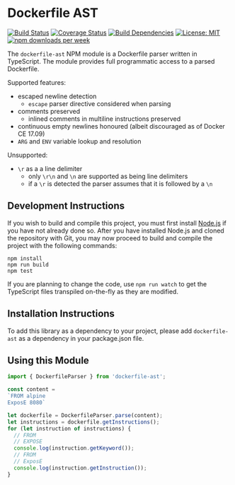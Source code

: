 # Dockerfile AST

[![Build Status](https://travis-ci.org/rcjsuen/dockerfile-ast.svg?branch=master)](https://travis-ci.org/rcjsuen/dockerfile-ast) [![Coverage Status](https://coveralls.io/repos/github/rcjsuen/dockerfile-ast/badge.svg?branch=master)](https://coveralls.io/github/rcjsuen/dockerfile-ast?branch=master) [![Build Dependencies](https://david-dm.org/rcjsuen/dockerfile-ast.svg)](https://david-dm.org/rcjsuen/dockerfile-ast) [![License: MIT](https://img.shields.io/badge/License-MIT-yellow.svg)](https://opensource.org/licenses/MIT) [![npm downloads per week](https://img.shields.io/npm/dw/dockerfile-ast.svg)](https://www.npmjs.com/package/dockerfile-ast)

The `dockerfile-ast` NPM module is a Dockerfile parser written in TypeScript.
The module provides full programmatic access to a parsed Dockerfile.

Supported features:
- escaped newline detection
  - `escape` parser directive considered when parsing
- comments preserved
  - inlined comments in multiline instructions preserved
- continuous empty newlines honoured (albeit discouraged as of Docker CE 17.09)
- `ARG` and `ENV` variable lookup and resolution

Unsupported:
- `\r` as a a line delimiter
  - only `\r\n` and `\n` are supported as being line delimiters
  - if a `\r` is detected the parser assumes that it is followed by a `\n`

## Development Instructions

If you wish to build and compile this project, you must first install [Node.js](https://nodejs.org/en/download/) if you have not already done so.
After you have installed Node.js and cloned the repository with Git, you may now proceed to build and compile the project with the following commands:

```
npm install
npm run build
npm test
```

If you are planning to change the code, use `npm run watch` to get the
TypeScript files transpiled on-the-fly as they are modified.

## Installation Instructions

To add this library as a dependency to your project, please add `dockerfile-ast` as a dependency in your package.json file.

## Using this Module

```TypeScript
import { DockerfileParser } from 'dockerfile-ast';

const content =
`FROM alpine
ExposE 8080`

let dockerfile = DockerfileParser.parse(content);
let instructions = dockerfile.getInstructions();
for (let instruction of instructions) {
  // FROM
  // EXPOSE
  console.log(instruction.getKeyword());
  // FROM
  // ExposE
  console.log(instruction.getInstruction());
}
```
